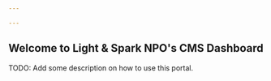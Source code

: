 ```yaml
---

---
```

## Welcome to Light & Spark NPO's CMS Dashboard

TODO: Add some description on how to use this portal.